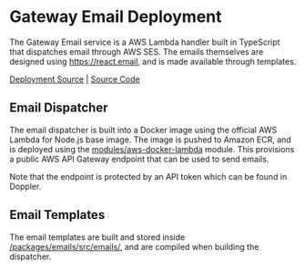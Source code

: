 # Gateway Email Deployment

The Gateway Email service is a AWS Lambda handler built in TypeScript that dispatches email through AWS SES. The emails
themselves are designed using https://react.email, and is made available through templates.

[Deployment Source](/infra/web/emails.tf) | [Source Code](/apps/brevdue/src/lambda.ts)

## Email Dispatcher

The email dispatcher is built into a Docker image using the official AWS Lambda for Node.js base image. The image is
pushed to Amazon ECR, and is deployed using the
[modules/aws-docker-lambda](/infra/modules/aws-docker-lambda/README.md) module. This provisions a public AWS API Gateway
endpoint that can be used to send emails.

Note that the endpoint is protected by an API token which can be found in Doppler.

## Email Templates

The email templates are built and stored inside [/packages/emails/src/emails/](/packages/emails/src/emails), and are
compiled when building the dispatcher.
